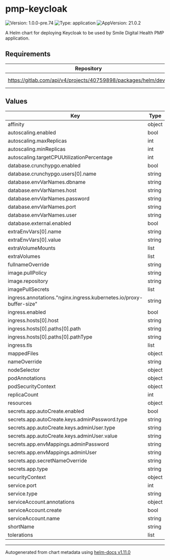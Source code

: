 # pmp-keycloak

![Version: 1.0.0-pre.74](https://img.shields.io/badge/Version-1.0.0--pre.74-informational?style=flat-square) ![Type: application](https://img.shields.io/badge/Type-application-informational?style=flat-square) ![AppVersion: 21.0.2](https://img.shields.io/badge/AppVersion-21.0.2-informational?style=flat-square)

A Helm chart for deploying Keycloak to be used by Smile Digital Health PMP application.

## Requirements

| Repository | Name | Version |
|------------|------|---------|
| https://gitlab.com/api/v4/projects/40759898/packages/helm/devel | sdh-common | ~1.0.0-pre.69 |

## Values

| Key | Type | Default | Description |
|-----|------|---------|-------------|
| affinity | object | `{}` |  |
| autoscaling.enabled | bool | `false` |  |
| autoscaling.maxReplicas | int | `10` |  |
| autoscaling.minReplicas | int | `1` |  |
| autoscaling.targetCPUUtilizationPercentage | int | `80` |  |
| database.crunchypgo.enabled | bool | `false` |  |
| database.crunchypgo.users[0].name | string | `"keycloak"` |  |
| database.envVarNames.dbname | string | `"KC_DB_URL_DATABASE"` |  |
| database.envVarNames.host | string | `"KC_DB_URL_HOST"` |  |
| database.envVarNames.password | string | `"KC_DB_PASSWORD"` |  |
| database.envVarNames.port | string | `"KC_DB_URL_PORT"` |  |
| database.envVarNames.user | string | `"KC_DB_USERNAME"` |  |
| database.external.enabled | bool | `false` |  |
| extraEnvVars[0].name | string | `"KC_HEALTH_ENABLED"` |  |
| extraEnvVars[0].value | string | `"true"` |  |
| extraVolumeMounts | list | `[]` |  |
| extraVolumes | list | `[]` |  |
| fullnameOverride | string | `""` |  |
| image.pullPolicy | string | `"IfNotPresent"` |  |
| image.repository | string | `"quay.io/keycloak/keycloak"` |  |
| imagePullSecrets | list | `[]` |  |
| ingress.annotations."nginx.ingress.kubernetes.io/proxy-buffer-size" | string | `"8k"` |  |
| ingress.enabled | bool | `true` |  |
| ingress.hosts[0].host | string | `"keycloak-example.local"` |  |
| ingress.hosts[0].paths[0].path | string | `"/keycloak"` |  |
| ingress.hosts[0].paths[0].pathType | string | `"Prefix"` |  |
| ingress.tls | list | `[]` |  |
| mappedFiles | object | `{}` |  |
| nameOverride | string | `""` |  |
| nodeSelector | object | `{}` |  |
| podAnnotations | object | `{}` |  |
| podSecurityContext | object | `{}` |  |
| replicaCount | int | `1` |  |
| resources | object | `{}` |  |
| secrets.app.autoCreate.enabled | bool | `false` |  |
| secrets.app.autoCreate.keys.adminPassword.type | string | `"rand32"` |  |
| secrets.app.autoCreate.keys.adminUser.type | string | `"value"` |  |
| secrets.app.autoCreate.keys.adminUser.value | string | `"admin"` |  |
| secrets.app.envMappings.adminPassword | string | `"KEYCLOAK_ADMIN_PASSWORD"` |  |
| secrets.app.envMappings.adminUser | string | `"KEYCLOAK_ADMIN"` |  |
| secrets.app.secretNameOverride | string | `"keycloak-secret"` |  |
| secrets.app.type | string | `"k8sSecret"` |  |
| securityContext | object | `{}` |  |
| service.port | int | `8080` |  |
| service.type | string | `"ClusterIP"` |  |
| serviceAccount.annotations | object | `{}` |  |
| serviceAccount.create | bool | `true` |  |
| serviceAccount.name | string | `""` |  |
| shortName | string | `"keycloak"` |  |
| tolerations | list | `[]` |  |

----------------------------------------------
Autogenerated from chart metadata using [helm-docs v1.11.0](https://github.com/norwoodj/helm-docs/releases/v1.11.0)
